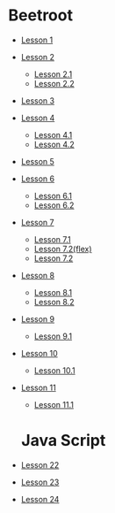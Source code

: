 # Beetroot
* [Lesson 1](https://natalyademiyanova.github.io/beetroot/Lesson_1)
* [Lesson 2](https://natalyademiyanova.github.io/beetroot//Lesson_2)
  * [Lesson 2.1](https://natalyademiyanova.github.io/beetroot/Lesson_2/1)
  * [Lesson 2.2](https://natalyademiyanova.github.io/beetroot/Lesson_2/2)
* [Lesson 3](https://github.com/NatalyaDemiyanova/NatalyaDemiyanova.github.io)
* [Lesson 4](https://natalyademiyanova.github.io/beetroot/Lesson_4)
  * [Lesson 4.1](https://natalyademiyanova.github.io/beetroot/Lesson_4/4.1)
  * [Lesson 4.2](https://natalyademiyanova.github.io/beetroot/Lesson_4/4.2)
* [Lesson 5](https://natalyademiyanova.github.io/beetroot/Lesson_5)
* [Lesson 6](https://natalyademiyanova.github.io/beetroot/Lesson_6)
  * [Lesson 6.1](https://natalyademiyanova.github.io/beetroot/Lesson_6/6.1)
  * [Lesson 6.2](https://natalyademiyanova.github.io/beetroot/Lesson_6/6.2)
* [Lesson 7](https://natalyademiyanova.github.io/beetroot/Lesson_7)
  * [Lesson 7.1](https://natalyademiyanova.github.io/beetroot/Lesson_7/7.1)
  * [Lesson 7.2(flex)](https://natalyademiyanova.github.io/beetroot/Lesson_7/7.2(flex))
  * [Lesson 7.2](https://natalyademiyanova.github.io/beetroot/Lesson_7/7.2)
* [Lesson 8](https://natalyademiyanova.github.io/beetroot/Lesson_8)
  * [Lesson 8.1](https://natalyademiyanova.github.io/beetroot/Lesson_8/8.1)
  * [Lesson 8.2](https://natalyademiyanova.github.io/beetroot/Lesson_8/8.2)
* [Lesson 9](https://natalyademiyanova.github.io/beetroot/Lesson_9)
  * [Lesson 9.1](https://natalyademiyanova.github.io/beetroot/Lesson_9/9.1)
* [Lesson 10](https://natalyademiyanova.github.io/beetroot/Lesson_10)
  * [Lesson 10.1](https://natalyademiyanova.github.io/beetroot/10-1(Cahee-blog))
* [Lesson 11](https://natalyademiyanova.github.io/beetroot/Lesson_11)
  * [Lesson 11.1](https://natalyademiyanova.github.io/beetroot/11-1)
  
  # Java Script
* [Lesson 22](https://natalyademiyanova.github.io/beetroot/Lesson_22)
* [Lesson 23](https://natalyademiyanova.github.io/beetroot/Lesson_23)
* [Lesson 24](https://natalyademiyanova.github.io/beetroot/Lesson_24(Function))
 



